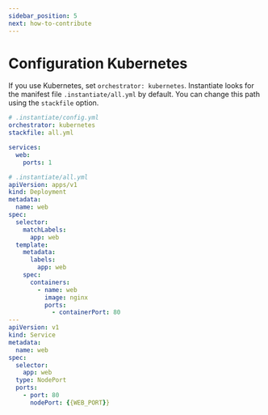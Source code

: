 ```yaml
---
sidebar_position: 5
next: how-to-contribute
---
```


# Configuration Kubernetes

If you use Kubernetes, set `orchestrator: kubernetes`. Instantiate looks for the manifest file `.instantiate/all.yml` by default. You can change this path using the `stackfile` option.

```yaml
# .instantiate/config.yml
orchestrator: kubernetes
stackfile: all.yml

services:
  web:
    ports: 1
```

```yaml
# .instantiate/all.yml
apiVersion: apps/v1
kind: Deployment
metadata:
  name: web
spec:
  selector:
    matchLabels:
      app: web
  template:
    metadata:
      labels:
        app: web
    spec:
      containers:
        - name: web
          image: nginx
          ports:
            - containerPort: 80
---
apiVersion: v1
kind: Service
metadata:
  name: web
spec:
  selector:
    app: web
  type: NodePort
  ports:
    - port: 80
      nodePort: {{WEB_PORT}}
```
